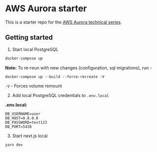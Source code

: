 # AWS Aurora starter 

This is a starter repo for the [AWS Aurora technical series](https://www.jerrychang.ca/writing/aws-aurora-technical-series).

## Getting started

1. Start local PostgreSQL

```sh
docker-compose up
```

**Note:** To re-reun with new changes (configuration, sql migrations), run - 

```
docker-compose up --build --force-recreate -V
```

`-V` - Forces volume remount

2. Add local PostgreSQL credentials to `.env.local`

**.env.local:**

```
DB_USERNAME=user
DB_HOST=0.0.0.0
DB_PASSWORD=test123
DB_PORT=5438
```

3. Start next.js local

```sh
yarn dev
```
